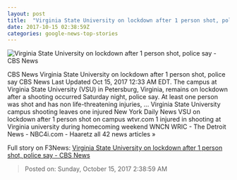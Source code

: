 ```yaml
---
layout: post
title:  "Virginia State University on lockdown after 1 person shot, police say - CBS News"
date: 2017-10-15 02:38:59Z
categories: google-news-top-stories
---
```


![Virginia State University on lockdown after 1 person shot, police say - CBS News](https://cbsnews1.cbsistatic.com/hub/i/2017/10/15/14ab3d6d-7aa9-4c05-a18f-7fc3e5e5d37c/171014-wtvr-vsu-shooting-01.jpg)

CBS News Virginia State University on lockdown after 1 person shot, police say CBS News Last Updated Oct 15, 2017 12:33 AM EDT. The campus at Virginia State University (VSU) in Petersburg, Virginia, remains on lockdown after a shooting occurred Saturday night, police say. At least one person was shot and has non life-threatening injuries, ... Virginia State University campus shooting leaves one injured New York Daily News VSU on lockdown after 1 person shot on campus wtvr.com 1 injured in shooting at Virginia university during homecoming weekend WNCN WRIC - The Detroit News - NBC4i.com - Haaretz all 42 news articles »


Full story on F3News: [Virginia State University on lockdown after 1 person shot, police say - CBS News](http://www.f3nws.com/n/2gzNnB)

> Posted on: Sunday, October 15, 2017 2:38:59 AM
